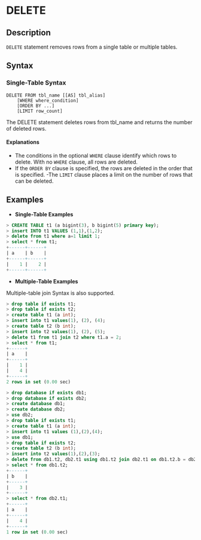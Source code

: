 # **DELETE**

## **Description**

`DELETE` statement removes rows from a single table or multiple tables.

## **Syntax**

### **Single-Table Syntax**

```
DELETE FROM tbl_name [[AS] tbl_alias]
    [WHERE where_condition]
    [ORDER BY ...]
    [LIMIT row_count]
```

The DELETE statement deletes rows from tbl_name and returns the number of deleted rows.

#### Explanations

- The conditions in the optional `WHERE` clause identify which rows to delete. With no `WHERE` clause, all rows are deleted.
- If the `ORDER BY` clause is specified, the rows are deleted in the order that is specified.
-The `LIMIT` clause places a limit on the number of rows that can be deleted.

## **Examples**

- **Single-Table Examples**

```sql
> CREATE TABLE t1 (a bigint(3), b bigint(5) primary key);
> insert INTO t1 VALUES (1,1),(1,2);
> delete from t1 where a=1 limit 1;
> select * from t1;
+------+------+
| a    | b    |
+------+------+
|    1 |    2 |
+------+------+
```

- **Multiple-Table Examples**

Multiple-table join Syntax is also supported.

```sql
> drop table if exists t1;
> drop table if exists t2;
> create table t1 (a int);
> insert into t1 values(1), (2), (4);
> create table t2 (b int);
> insert into t2 values(1), (2), (5);
> delete t1 from t1 join t2 where t1.a = 2;
> select * from t1;
+------+
| a    |
+------+
|    1 |
|    4 |
+------+
2 rows in set (0.00 sec)
```

```sql
> drop database if exists db1;
> drop database if exists db2;
> create database db1;
> create database db2;
> use db2;
> drop table if exists t1;
> create table t1 (a int);
> insert into t1 values (1),(2),(4);
> use db1;
> drop table if exists t2;
> create table t2 (b int);
> insert into t2 values(1),(2),(3);
> delete from db1.t2, db2.t1 using db1.t2 join db2.t1 on db1.t2.b = db2.t1.a where 2 > 1;
> select * from db1.t2;
+------+
| b    |
+------+
|    3 |
+------+
> select * from db2.t1;
+------+
| a    |
+------+
|    4 |
+------+
1 row in set (0.00 sec)
```
